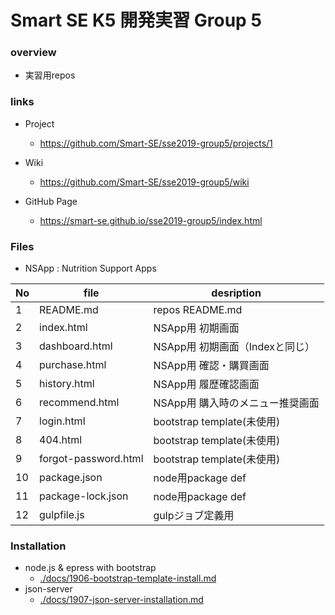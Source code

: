 # Smart SE K5 開発実習 Group 5

### overview 

- 実習用repos

### links

- Project
    + https://github.com/Smart-SE/sse2019-group5/projects/1

- Wiki
    + https://github.com/Smart-SE/sse2019-group5/wiki

- GitHub Page
    + https://smart-se.github.io/sse2019-group5/index.html

### Files
- NSApp : Nutrition Support Apps

|No| file          | desription                            |
|--|---------------|---------------------------------------|
| 1|README.md      |repos README.md                        |
| 2|index.html     |NSApp用 初期画面                       |
| 3|dashboard.html |NSApp用 初期画面（Indexと同じ）        |
| 4|purchase.html  |NSApp用 確認・購買画面                 |
| 5|history.html   |NSApp用 履歴確認画面                   |
| 6|recommend.html |NSApp用 購入時のメニュー推奨画面       |
| 7|login.html     |bootstrap template(未使用)             |
| 8|404.html       |bootstrap template(未使用)             |
| 9|forgot-password.html|bootstrap template(未使用)        |
|10|package.json   |node用package def                      |
|11|package-lock.json|node用package def                    |
|12|gulpfile.js    |gulpジョブ定義用                       |



### Installation

- node.js & epress with bootstrap
    - [./docs/1906-bootstrap-template-install.md](./docs/1906-bootstrap-template-install.md)
- json-server
    - [./docs/1907-json-server-installation.md](./docs/1907-json-server-installation.md)